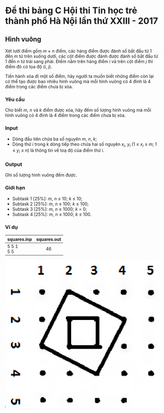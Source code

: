# Đề thi bảng C Hội thi Tin học trẻ thành phố Hà Nội lần thứ XXIII - 2017

## Hình vuông

Xét lưới điểm gồm *m* × *n* điểm, các hàng điểm được đánh số bắt đầu từ 1 đến
*m* từ trên xuống dưới, các cột điểm được đánh được đánh số bắt đầu từ 1 đến
*n* từ trái sang phải. Điểm nằm trên hàng điểm *i* và trên cột điểm *j* thì
điểm đó có tọa độ (*i*, *j*).

Tiến hành xóa đi một số điểm, hãy người ta muốn biết những điểm còn lại có thể
tạo được bao nhiêu hình vuông mà mỗi hình vuông có 4 đỉnh là 4 điểm trong các
điểm chưa bị xóa.

### Yêu cầu

Cho biết *m*, *n* và *k* điểm được xóa, hãy đếm số lượng hình vuông mà mỗi hình
vuông có 4 đỉnh là 4 điểm trong các điểm chưa bị xóa.

### Input
* Dòng đầu tiên chứa ba số nguyên *m*, *n*, *k*;
* Dòng thứ *i* trong *k* dòng tiếp theo chứa hai số nguyên *x<sub>i</sub>*,
  *y<sub>i</sub>* (1 ≤ *x<sub>i</sub>* ≤ *m*; 1 ≤ *y<sub>i</sub>* ≤ *n*) là
  thông tin về toạ độ của điểm thứ i.

### Output

Ghi số lượng hình vuông đếm được.

### Giới hạn

* Subtask 1 [25%]: *m*, *n* ≤ 10; *k* ≤ 10;
* Subtask 2 [25%]: *m*, *n* ≤ 100; *k* ≤ 100;
* Subtask 3 [25%]: *m*, *n* ≤ 1000; *k* = 0;
* Subtask 4 [25%]: *m*, *n* ≤ 1000; *k* ≤ 100.

### Ví dụ

| squares.inp  | squares.out |
| ------------ | :---------: |
| 5 5 1<br>5 5 |      46     |

![](squares_example.png)
